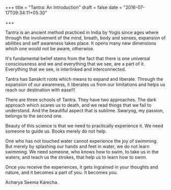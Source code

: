 +++
title = "Tantra: An Introduction" 
draft = false
date = "2016-07-17T09:34:11+05:30"

+++

Tantra is an ancient method practiced in India by Yogis since ages where through the involvement of the mind, breath, body and senses, expansion of abilities and self awareness takes place. It opens many new dimensions which one would not be aware, otherwise. 

It's fundamental belief stems from the fact that there is one universal consciousness and we and everything that we see, are a part of it. Everything that we see, is interlinked and interconnected. 

Tantra has Sanskrit roots which means to expand and liberate. Through the expansion of our awareness, it liberates us from our limitations and helps us reach our destination with ease!!!

There are three schools of Tantra. They have two approaches. The dark approach which scares us to death, and we read things that we fail to understand. And the beautiful aspect that is sublime. Swaryog, my passion, belongs to the second one. 

Beauty of this science is that we need to practically experience it. We need someone to guide us. Books merely do not help. 

One who has not touched water cannot experience the joy of swimming. But merely by splashing our hands and feet in water, we do not learn swimming. We need someone, who knows how to swim, to take us in the waters, and teach us the strokes, that help us to learn how to swim. 

Once you receive the experiences, it gets ingrained in your thoughts and nature, and it becomes a part of you. It becomes you. 

Acharya Seema Karecha.
